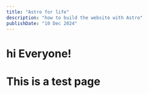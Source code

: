 ```yaml
---
title: "Astro for life"
description: "how to build the website with Astro"
publishDate: "10 Dec 2024"
---
```


<h1>hi Everyone!<h1>
<p> This is a test page</p>

